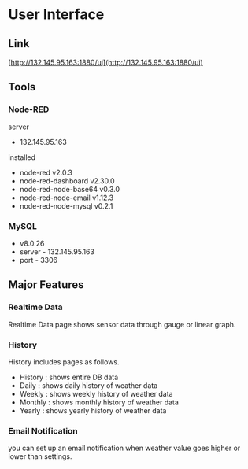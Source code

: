 # User Interface


## Link


[http://132.145.95.163:1880/ui](http://132.145.95.163:1880/ui) 

## Tools


### Node-RED

server

- 132.145.95.163

installed

- node-red v2.0.3
- node-red-dashboard v2.30.0
- node-red-node-base64 v0.3.0
- node-red-node-email v1.12.3
- node-red-node-mysql v0.2.1

### MySQL

- v8.0.26
- server - 132.145.95.163
- port - 3306

## Major Features


### Realtime Data
Realtime Data page shows sensor data through gauge or linear graph.

### History
History includes pages as follows.
- History : shows entire DB data
- Daily : shows daily history of weather data
- Weekly : shows weekly history of weather data
- Monthly : shows monthly history of weather data
- Yearly : shows yearly history of weather data

### Email Notification
you can set up an email notification when weather value goes higher or lower than settings.
